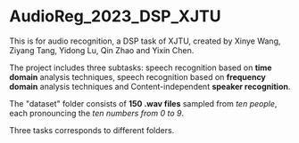 # AudioReg_2023_DSP_XJTU

This is for audio recognition, a DSP task of XJTU, created by Xinye Wang, Ziyang Tang, Yidong Lu, Qin Zhao and Yixin Chen.

The project includes three subtasks: speech recognition based on **time domain** analysis techniques, speech recognition based on **frequency domain** analysis techniques and Content-independent **speaker recognition**.

The "dataset" folder consists of **150 .wav files** sampled from _ten people_, each pronouncing the _ten numbers from 0 to 9_.

Three tasks corresponds to different folders.

